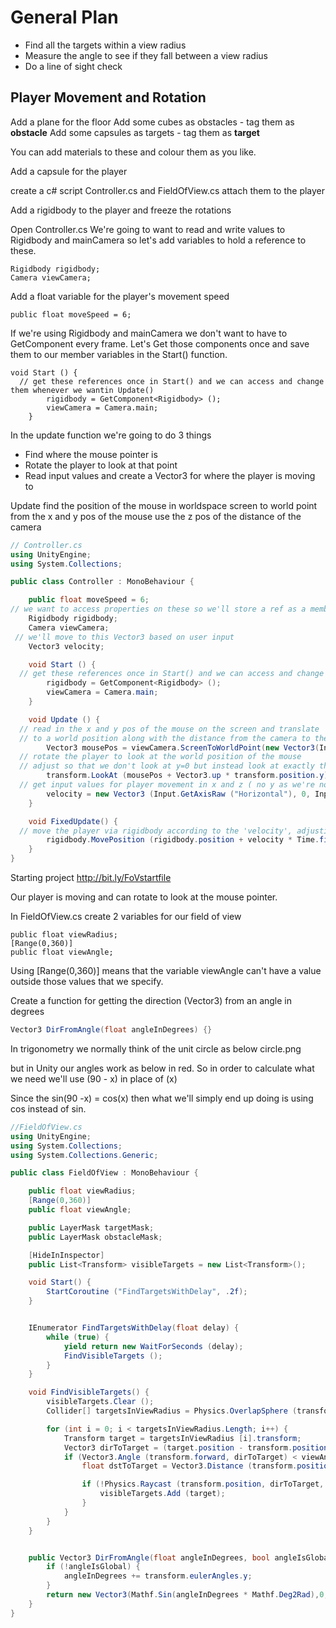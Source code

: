 # General Plan
* Find all the targets within a view radius
* Measure the angle to see if they fall between a view radius
* Do a line of sight check

## Player Movement and Rotation
Add a plane for the floor
Add some cubes as obstacles - tag them as **obstacle**
Add some capsules as targets - tag them as **target**

You can add materials to these and colour them as you like.

Add a capsule for the player


create a c# script Controller.cs
and FieldOfView.cs 
attach them to the player

Add a rigidbody to the player and freeze the rotations

Open Controller.cs
We're going to want to read and write values to Rigidbody and mainCamera so 
let's add variables to hold a reference to these.
```
Rigidbody rigidbody;
Camera viewCamera;
```
Add a float variable for the player's movement speed
```
public float moveSpeed = 6;
```
If we're using Rigidbody and mainCamera we don't want to have to GetComponent every
frame. Let's Get those components once and save them to our member variables in the 
Start() function.
```
void Start () {
  // get these references once in Start() and we can access and change them whenever we wantin Update() 
		rigidbody = GetComponent<Rigidbody> ();
		viewCamera = Camera.main;
	}
```

In the update function we're going to do 3 things
* Find where the mouse pointer is 
* Rotate the player to look at that point
* Read input values and create a Vector3 for where the player is moving to

Update find the position of the mouse in worldspace
screen to world point from the x and y pos of the mouse
use the z pos of the distance of the camera
```csharp
// Controller.cs
using UnityEngine;
using System.Collections;

public class Controller : MonoBehaviour {

	public float moveSpeed = 6;
// we want to access properties on these so we'll store a ref as a member variable
	Rigidbody rigidbody;
	Camera viewCamera;
 // we'll move to this Vector3 based on user input
	Vector3 velocity;

	void Start () {
  // get these references once in Start() and we can access and change them whenever we wantin Update() 
		rigidbody = GetComponent<Rigidbody> ();
		viewCamera = Camera.main;
	}

	void Update () {
  // read in the x and y pos of the mouse on the screen and translate 
  // to a world position along with the distance from the camera to the plane as z value
		Vector3 mousePos = viewCamera.ScreenToWorldPoint(new Vector3(Input.mousePosition.x, Input.mousePosition.y, viewCamera.transform.position.y));
  // rotate the player to look at the world position of the mouse
  // adjust so that we don't look at y=0 but instead look at exactly the height the player is at
		transform.LookAt (mousePos + Vector3.up * transform.position.y);
  // get input values for player movement in x and z ( no y as we're not jumping )
		velocity = new Vector3 (Input.GetAxisRaw ("Horizontal"), 0, Input.GetAxisRaw ("Vertical")).normalized * moveSpeed;
	}

	void FixedUpdate() {
  // move the player via rigidbody according to the 'velocity', adjusting for frame by frame
		rigidbody.MovePosition (rigidbody.position + velocity * Time.fixedDeltaTime);
	}
}

```

Starting project
http://bit.ly/FoVstartfile

Our player is moving and can rotate to look at the mouse pointer.

In FieldOfView.cs create 2 variables for our field of view
```
public float viewRadius;
[Range(0,360)]
public float viewAngle;
```
Using [Range(0,360)] means that the variable viewAngle can't have a value outside
those values that we specify.

Create a function for getting the direction (Vector3) from an angle in degrees
```csharp
Vector3 DirFromAngle(float angleInDegrees) {}
```
In trigonometry we normally think of the unit circle as below
circle.png

but in Unity our angles work as below in red. So in order to calculate what we need
we'll use (90 - x) in place of (x)

Since the sin(90 -x) = cos(x) then what we'll simply end up doing is using cos 
instead of sin.


```csharp
//FieldOfView.cs
using UnityEngine;
using System.Collections;
using System.Collections.Generic;

public class FieldOfView : MonoBehaviour {

	public float viewRadius;
	[Range(0,360)]
	public float viewAngle;

	public LayerMask targetMask;
	public LayerMask obstacleMask;

	[HideInInspector]
	public List<Transform> visibleTargets = new List<Transform>();

	void Start() {
		StartCoroutine ("FindTargetsWithDelay", .2f);
	}


	IEnumerator FindTargetsWithDelay(float delay) {
		while (true) {
			yield return new WaitForSeconds (delay);
			FindVisibleTargets ();
		}
	}

	void FindVisibleTargets() {
		visibleTargets.Clear ();
		Collider[] targetsInViewRadius = Physics.OverlapSphere (transform.position, viewRadius, targetMask);

		for (int i = 0; i < targetsInViewRadius.Length; i++) {
			Transform target = targetsInViewRadius [i].transform;
			Vector3 dirToTarget = (target.position - transform.position).normalized;
			if (Vector3.Angle (transform.forward, dirToTarget) < viewAngle / 2) {
				float dstToTarget = Vector3.Distance (transform.position, target.position);

				if (!Physics.Raycast (transform.position, dirToTarget, dstToTarget, obstacleMask)) {
					visibleTargets.Add (target);
				}
			}
		}
	}


	public Vector3 DirFromAngle(float angleInDegrees, bool angleIsGlobal) {
		if (!angleIsGlobal) {
			angleInDegrees += transform.eulerAngles.y;
		}
		return new Vector3(Mathf.Sin(angleInDegrees * Mathf.Deg2Rad),0,Mathf.Cos(angleInDegrees * Mathf.Deg2Rad));
	}
}
```
